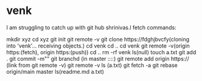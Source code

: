 # venk
I am struggling to catch up with git hub 
shrinivas.l
fetch commands:

mkdir xyz
cd xyz
git init 
git remote -v
git clone https://fdghjbvcfy(cloning into 'venk'...   receiving objects.)
cd venk
cd ..
cd venk
git remote -v(origin https:(fetch),  origin https:(push))
cd ..
rm -rf venk
ls(null)
touch a.txt
git add .
git commit -m""
git branchd
(in master ::::)
git remote add origin https:// (link from git remote -v)
git remote -v
ls  (a.txt)
git fetch -a
git rebase origin/main master
ls(readme.md a.txt)
